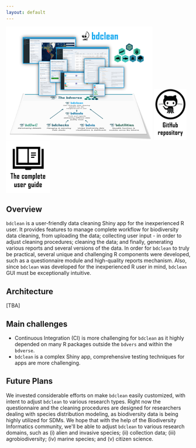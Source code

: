 ```yaml
---
layout: default
---
```


<img src="assets/images/bdclean_bdverse.png" alt="bdclean in the bdverse" width="400"/>
<a href="https://github.com/bd-R/bdclean" target="_blank"><img src="assets/images/github_repo.png" alt="bdclean GitHub repository" title= "Open bdclean repository" width="90"/></a>
   <a href="https://bd-r.github.io/bdclean-guide/" target="_blank"><img src="assets/images/user_guide.png" alt="bdclean user guide" title= "Open the complete user guide" width="120"/></a>

## Overview

`bdclean` is a user-friendly data cleaning Shiny app for the inexperienced R user. It provides features to manage complete workflow for biodiversity data cleaning, from uploading the data; collecting user input - in order to adjust cleaning procedures; cleaning the data; and finally, generating various reports and several versions of the data.
In order for `bdclean` to truly be practical, several unique and challenging R components were developed, such as a questionnaire module and high-quality reports mechanism. Also, since `bdclean` was developed for the inexperienced R user in mind, `bdclean` GUI must be exceptionally intuitive.

## Architecture

[TBA]

## Main challenges

* Continuous Integration (CI) is more challenging for `bdclean` as it highly depended on many R packages outside the `bdvers` and within the `bdverse`. 
* `bdclean` is a complex Shiny app, comprehensive testing techniques for apps are more challenging.

## Future Plans

We invested considerable efforts on make `bdclean` easily customized, with intent to adjust `bdclean` to various research types. Right now the questionnaire and the cleaning procedures are  designed for researchers dealing with species distribution modeling, as biodiversity data is being highly utilized for SDMs. We hope that with the help of the Biodiversity Informatics community, we'll be able to adjust `bdclean` to various research domains, such as (i) alien and invasive species; (ii) collection data; (iii) agrobiodiversity; (iv) marine species; and (v) citizen science.